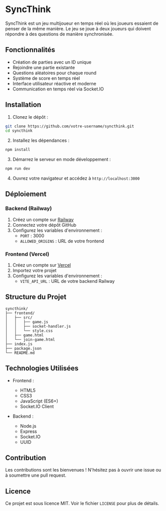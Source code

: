 # SyncThink

SyncThink est un jeu multijoueur en temps réel où les joueurs essaient de penser de la même manière. Le jeu se joue à deux joueurs qui doivent répondre à des questions de manière synchronisée.

## Fonctionnalités

- Création de parties avec un ID unique
- Rejoindre une partie existante
- Questions aléatoires pour chaque round
- Système de score en temps réel
- Interface utilisateur réactive et moderne
- Communication en temps réel via Socket.IO

## Installation

1. Clonez le dépôt :
```bash
git clone https://github.com/votre-username/syncthink.git
cd syncthink
```

2. Installez les dépendances :
```bash
npm install
```

3. Démarrez le serveur en mode développement :
```bash
npm run dev
```

4. Ouvrez votre navigateur et accédez à `http://localhost:3000`

## Déploiement

### Backend (Railway)

1. Créez un compte sur [Railway](https://railway.app/)
2. Connectez votre dépôt GitHub
3. Configurez les variables d'environnement :
   - `PORT` : 3000
   - `ALLOWED_ORIGINS` : URL de votre frontend

### Frontend (Vercel)

1. Créez un compte sur [Vercel](https://vercel.com)
2. Importez votre projet
3. Configurez les variables d'environnement :
   - `VITE_API_URL` : URL de votre backend Railway

## Structure du Projet

```
syncthink/
├── frontend/
│   ├── src/
│   │   ├── game.js
│   │   ├── socket-handler.js
│   │   └── style.css
│   ├── game.html
│   └── join-game.html
├── index.js
├── package.json
└── README.md
```

## Technologies Utilisées

- Frontend :
  - HTML5
  - CSS3
  - JavaScript (ES6+)
  - Socket.IO Client

- Backend :
  - Node.js
  - Express
  - Socket.IO
  - UUID

## Contribution

Les contributions sont les bienvenues ! N'hésitez pas à ouvrir une issue ou à soumettre une pull request.

## Licence

Ce projet est sous licence MIT. Voir le fichier `LICENSE` pour plus de détails. 